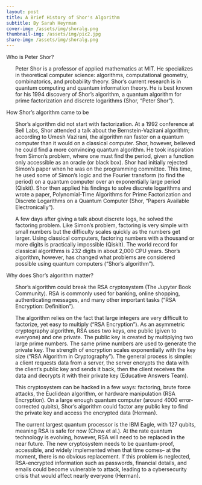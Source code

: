 ```yaml
---
layout: post
title: A Brief History of Shor's Algorithm
subtitle: By Sarah Heyrman
cover-img: /assets/img/shoralg.png
thumbnail-img: /assets/img/pic2.jpg
share-img: /assets/img/shoralg.png
---
```


Who is Peter Shor?
<ul>
Peter Shor is a professor of applied mathematics at MIT. He specializes in theoretical computer science: algorithms, computational geometry, combinatorics, and probability theory. Shor’s current research is in quantum computing and quantum information theory. He is best known for his 1994 discovery of Shor’s algorithm, a quantum algorithm for prime factorization and discrete logarithms (Shor, “Peter Shor”). 
</ul>

How Shor’s algorithm came to be
<ul>
Shor’s algorithm did not start with factorization. At a 1992 conference at Bell Labs, Shor attended a talk about the Bernstein-Vazirani algorithm; according to Umesh Vazirani, the algorithm ran faster on a quantum computer than it would on a classical computer. Shor, however, believed he could find a more convincing quantum algorithm. He took inspiration from Simon’s problem, where one must find the period, given a function only accessible as an oracle (or black box). Shor had initially rejected Simon’s paper when he was on the programming committee. This time, he used some of Simon’s logic and the Fourier transform (to find the period) on a quantum computer over an exponentially large period (Qiskit). Shor then applied his findings to solve discrete logarithms and wrote a paper, Polynomial-Time Algorithms for Prime Factorization and Discrete Logarithms on a Quantum Computer (Shor, “Papers Available Electronically”). 
</ul>
<ul>
A few days after giving a talk about discrete logs, he solved the factoring problem. Like Simon’s problem, factoring is very simple with small numbers but the difficulty scales quickly as the numbers get larger. Using classical computers, factoring numbers with a thousand or more digits is practically impossible (Qiskit). The world record for classical algorithms is 232 digits in about 2,000 CPU years. Shor’s algorithm, however, has changed what problems are considered possible using quantum computers (“Shor’s algorithm”).
</ul>

Why does Shor’s algorithm matter?
<ul>
Shor’s algorithm could break the RSA cryptosystem (The Jupyter Book Community). RSA is commonly used for banking, online shopping, authenticating messages, and many other important tasks (“RSA Encryption: Definition”). 

The algorithm relies on the fact that large integers are very difficult to factorize, yet easy to multiply (“RSA Encryption”). As an asymmetric cryptography algorithm, RSA uses two keys, one public (given to everyone) and one private. The public key is created by multiplying two large prime numbers. The same prime numbers are used to generate the private key.  The strength of encryption scales exponentially with the key size (“RSA Algorithm in Cryptography”). The general process is simple: a client requests data from a server, the server encrypts the data with the client’s public key and sends it back, then the client receives the data and decrypts it with their private key (Educative Answers Team). 

This cryptosystem can be hacked in a few ways: factoring, brute force attacks, the Euclidean algorithm, or hardware manipulation (RSA Encryption). On a large enough quantum computer (around 4000 error-corrected qubits), Shor’s algorithm could factor any public key to find the private key and access the encrypted data (Herman). 

The current largest quantum processor is the IBM Eagle, with 127 qubits, meaning RSA is safe for now (Chow et al.). At the rate quantum technology is evolving, however, RSA will need to be replaced in the near future. The new cryptosystem needs to be quantum-proof, accessible, and widely implemented when that time comes– at the moment, there is no obvious replacement. If this problem is neglected, RSA-encrypted information such as passwords, financial details, and emails could become vulnerable to attack, leading to a cybersecurity crisis that would affect nearly everyone (Herman). 
</ul>
